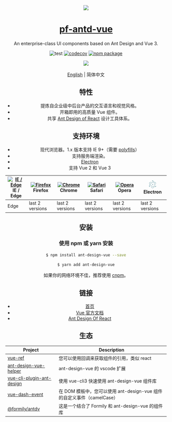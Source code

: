 <p align="center">
  <a href="https://www.antdv.com/">
    <img width="200" src="https://qn.antdv.com/logo.png">
  </a>
</p>

<h1 align="center">
  <a href="https://www.antdv.com/" target="_blank">pf-antd-vue</a>
</h1>

<div align="center">

An enterprise-class UI components based on Ant Design and Vue 3.

![test](https://github.com/vueComponent/ant-design-vue/workflows/test/badge.svg) [![codecov](https://img.shields.io/codecov/c/github/vueComponent/ant-design-vue/master.svg?style=flat-square)](https://codecov.io/gh/vueComponent/ant-design-vue) [![npm package](https://img.shields.io/npm/v/ant-design-vue.svg?style=flat-square)](https://www.npmjs.org/package/ant-design-vue) 

[![](https://cdn-images-1.medium.com/max/2000/1*NIlj0-TdLMbo_hzSBP8tmg.png)](https://www.antdv.com/)

[English](./README.md) | 简体中文

## 特性

- 提炼自企业级中后台产品的交互语言和视觉风格。
- 开箱即用的高质量 Vue 组件。
- 共享 [Ant Design of React](http://ant-design.gitee.io/docs/spec/introduce-cn) 设计工具体系。

## 支持环境

- 现代浏览器。1.x 版本支持 IE 9+（需要 [polyfills](https://www.antdv.com/docs/vue/getting-started-cn/#兼容性)）
- 支持服务端渲染。
- [Electron](https://electronjs.org/)
- 支持 Vue 2 和 Vue 3

| [<img src="https://raw.githubusercontent.com/alrra/browser-logos/master/src/edge/edge_48x48.png" alt="IE / Edge" width="24px" height="24px" />](http://godban.github.io/browsers-support-badges/)</br>IE / Edge | [<img src="https://raw.githubusercontent.com/alrra/browser-logos/master/src/firefox/firefox_48x48.png" alt="Firefox" width="24px" height="24px" />](http://godban.github.io/browsers-support-badges/)</br>Firefox | [<img src="https://raw.githubusercontent.com/alrra/browser-logos/master/src/chrome/chrome_48x48.png" alt="Chrome" width="24px" height="24px" />](http://godban.github.io/browsers-support-badges/)</br>Chrome | [<img src="https://raw.githubusercontent.com/alrra/browser-logos/master/src/safari/safari_48x48.png" alt="Safari" width="24px" height="24px" />](http://godban.github.io/browsers-support-badges/)</br>Safari | [<img src="https://raw.githubusercontent.com/alrra/browser-logos/master/src/opera/opera_48x48.png" alt="Opera" width="24px" height="24px" />](http://godban.github.io/browsers-support-badges/)</br>Opera | [<img src="https://raw.githubusercontent.com/alrra/browser-logos/master/src/electron/electron_48x48.png" alt="Electron" width="24px" height="24px" />](http://godban.github.io/browsers-support-badges/)</br>Electron |
| --- | --- | --- | --- | --- | --- |
| Edge | last 2 versions | last 2 versions | last 2 versions | last 2 versions | last 2 versions |

## 安装

### 使用 npm 或 yarn 安装

```bash
$ npm install ant-design-vue --save
```

```bash
$ yarn add ant-design-vue
```

如果你的网络环境不佳，推荐使用 [cnpm](https://github.com/cnpm/cnpm)。

## 链接

- [首页](https://www.antdv.com/)
- [Vue 官方文档](https://cn.vuejs.org/)
- [Ant Design Of React](http://ant.design/)

## 生态

| Project | Description |
| --- | --- |
| [vue-ref](https://github.com/vueComponent/vue-ref) | 您可以使用回调来获取组件的引用，类似 react |
| [ant-design-vue-helper](https://marketplace.visualstudio.com/items?itemName=ant-design-vue.vscode-ant-design-vue-helper) | ant-design-vue 的 vscode 扩展 |
| [vue-cli-plugin-ant-design](https://github.com/vueComponent/vue-cli-plugin-ant-design) | 使用 vue-cli3 快速使用 ant-design-vue 组件库 |
| [vue-dash-event](https://github.com/vueComponent/vue-dash-event) | 在 DOM 模板中，您可以使用 ant-design-vue 组件的自定义事件（camelCase） |
| [@formily/antdv](https://github.com/formilyjs/antdv) | 这是一个结合了 Formily 和 ant-design-vue 的组件库 |






